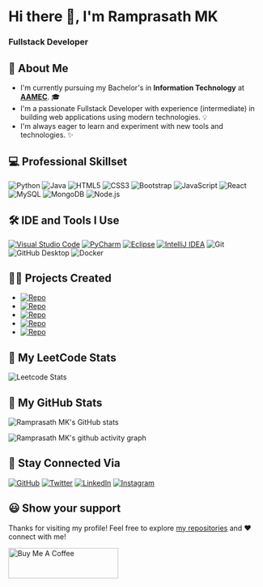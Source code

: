 # Hi there 👋, I'm Ramprasath MK

### Fullstack Developer

[aamec]: https://www.aamec.edu.in/

## 🚀 About Me
- I'm currently pursuing my Bachelor's in **Information Technology** at [**AAMEC**][aamec]. 🎓
- I'm a passionate Fullstack Developer with experience (intermediate) in building web applications using modern technologies. 💡
- I'm always eager to learn and experiment with new tools and technologies. ✨

<!--
## 💬 Quotes
- "Error" 
- "Time is an illusion." —  *Albert Einstein*
- "If you want to crack the system, first understand the system" — [*Pc_Doc*](https://youtube.com/A2DChannel)
- "Plant Your Life." — *Raja Guru* (2021 pass senior)
- "Move the pawn ♟ towards the goal in silence" —  [*Shiyam P*](https://github.com/Shiyam-P/)
- "Speak after the checkmates to your opponents, as in chess."
- "To do your part let's stay apart" —  [*Suriya U*](https://github.com/USuriya/)
 
                                                      
                                                      For more Icons, refer the link: `https://github.com/inttter/md-badges`
 -->


## 💻 Professional Skillset
![Python](https://img.shields.io/badge/-Python-3776AB?logo=python&logoColor=white)
![Java](https://img.shields.io/badge/Java-%23ED8B00?logo=openjdk&logoColor=white)
![HTML5](https://img.shields.io/badge/-HTML5-E34F26?logo=html5&logoColor=white)
![CSS3](https://img.shields.io/badge/-CSS3-1572B6?logo=css3&logoColor=white)
![Bootstrap](https://img.shields.io/badge/Bootstrap-7952B3?logo=bootstrap&logoColor=fff)
![JavaScript](https://img.shields.io/badge/-JavaScript-F7DF1E?logo=javascript&logoColor=black)
![React](https://img.shields.io/badge/-React-61DAFB?logo=react&logoColor=black)
![MySQL](https://img.shields.io/badge/-MySQL-4479A1?logo=mysql&logoColor=white)
![MongoDB](https://img.shields.io/badge/-MongoDB-47A248?logo=mongodb&logoColor=white) 
![Node.js](https://img.shields.io/badge/-Node.js-339933?logo=node.js&logoColor=white)


## 🛠 IDE and Tools I Use
[![Visual Studio Code](https://custom-icon-badges.demolab.com/badge/Visual%20Studio%20Code-0078d7.svg?logo=vsc&logoColor=white)](#)
[![PyCharm](https://img.shields.io/badge/PyCharm-white?logo=pycharm&logoColor=000)](#)
[![Eclipse](https://img.shields.io/badge/Eclipse-FE7A16.svg?logo=Eclipse&logoColor=white)](#)
[![IntelliJ IDEA](https://img.shields.io/badge/IntelliJIDEA-white.svg?logo=intellij-idea&logoColor=000)](#)
![Git](https://img.shields.io/badge/-Git-F05032?logo=git&logoColor=white)
![GitHub Desktop](https://img.shields.io/badge/GitHub_Desktop-F07010?logo=github&logoColor=whitee)
![Docker](https://img.shields.io/badge/-Docker-2496ED?logo=docker&logoColor=white)


## 👨‍💻 Projects Created
- [![Repo](https://img.shields.io/badge/-Automatic_Attendance_System_for_Face_Recognition-181717?logo=github&logoColor=white)](https://github.com/ramprasathmk/Automatic-Attendance-System-for-Face-Recognition)
- [![Repo](https://img.shields.io/badge/-Soft_Computing_Lab_Exercises-181717?logo=github&logoColor=white)](https://github.com/ramprasathmk/Soft-Computing-Lab-Exercises)
- [![Repo](https://img.shields.io/badge/-Ride_Share-181717?logo=github&logoColor=white)](https://github.com/ramprasathmk/Ride-Share)
- [![Repo](https://img.shields.io/badge/-Simple_Python_Music_Player-181717?logo=github&logoColor=white)](https://github.com/ramprasathmk/Simple-Python-Music-Player)
- [![Repo](https://img.shields.io/badge/-Software_Personnel_Management_System-181717?logo=github&logoColor=white)](https://github.com/ramprasathmk/Software-Personnel-Management-System)


## 🧩 My LeetCode Stats
<!-- [![LeetCode Profile](https://img.shields.io/badge/-LeetCode_Profile-FFA116?logo=leetcode&logoColor=white)](https://leetcode.com/u/ramprasathmk/) <br/> -->
![Leetcode Stats](https://leetcard.jacoblin.cool/ramprasathmk?ext=contest&theme=dark)


## 🎲 My GitHub Stats
![Ramprasath MK's GitHub stats](https://github-readme-stats.vercel.app/api?username=ramprasathmk&theme=dark&show_icons=true&&hide=issues,contribs)

![Ramprasath MK's github activity graph](https://github-readme-activity-graph.vercel.app/graph?username=ramprasathmk&theme=react-dark)


## 🤝 Stay Connected Via
[![GitHub](https://img.shields.io/badge/-GitHub-181717?logo=github&logoColor=white&style=for-the-badge)](https://github.com/ramprasathmk)
[![Twitter](https://img.shields.io/badge/-Twitter-1DA1F2?logo=twitter&logoColor=white&style=for-the-badge)](https://x.com/ramprasathmk)
[![LinkedIn](https://img.shields.io/badge/-LinkedIn-0077B5?logo=linkedin&logoColor=white&style=for-the-badge)](https://linkedin.com/in/ramprasathmk053)
[![Instagram](https://img.shields.io/badge/-Instagram-E4405F?logo=instagram&logoColor=white&style=for-the-badge)](https://instagram.com/ramprasathmk_)


## 😃 Show your support

Thanks for visiting my profile! Feel free to explore [my repositories](https://github.com/ramprasathmk?tab=repositories) and ❤️ connect with me!

<a href="https://www.buymeacoffee.com/ramprasathmk" target="_blank"><img src="https://cdn.buymeacoffee.com/buttons/v2/default-red.png" alt="Buy Me A Coffee" height= "60px" width= "217px" ></a>

<!---
ramprasathmk/ramprasathmk is a ✨ special ✨ repository because its `README.md` (this file) appears on your GitHub profile.
You can click the Preview link to take a look at your changes.
--->

